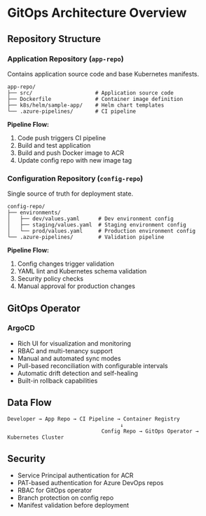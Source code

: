 # GitOps Architecture Overview

## Repository Structure

### Application Repository (`app-repo`)
Contains application source code and base Kubernetes manifests.

```
app-repo/
├── src/                    # Application source code
├── Dockerfile              # Container image definition
├── k8s/helm/sample-app/    # Helm chart templates
└── .azure-pipelines/       # CI pipeline
```

**Pipeline Flow:**
1. Code push triggers CI pipeline
2. Build and test application
3. Build and push Docker image to ACR
4. Update config repo with new image tag

### Configuration Repository (`config-repo`)
Single source of truth for deployment state.

```
config-repo/
├── environments/
│   ├── dev/values.yaml      # Dev environment config
│   ├── staging/values.yaml  # Staging environment config
│   └── prod/values.yaml     # Production environment config
└── .azure-pipelines/        # Validation pipeline
```

**Pipeline Flow:**
1. Config changes trigger validation
2. YAML lint and Kubernetes schema validation
3. Security policy checks
4. Manual approval for production changes

## GitOps Operator

### ArgoCD
- Rich UI for visualization and monitoring
- RBAC and multi-tenancy support
- Manual and automated sync modes
- Pull-based reconciliation with configurable intervals
- Automatic drift detection and self-healing
- Built-in rollback capabilities

## Data Flow

```
Developer → App Repo → CI Pipeline → Container Registry
                                    ↓
                              Config Repo → GitOps Operator → Kubernetes Cluster
```

## Security

- Service Principal authentication for ACR
- PAT-based authentication for Azure DevOps repos
- RBAC for GitOps operator
- Branch protection on config repo
- Manifest validation before deployment
